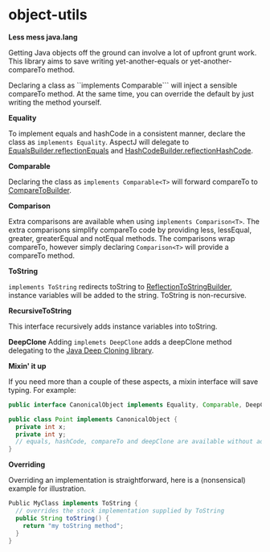 object-utils
============

__Less mess java.lang__

Getting Java objects off the ground can involve a lot of upfront grunt work. This library aims to save writing yet-another-equals or yet-another-compareTo method. 

Declaring a class as ``implements Comparable<T>``` will inject a sensible compareTo method. At the same time, you can override the default by just writing the method yourself. 

__Equality__

To implement equals and hashCode in a consistent manner, declare the class as ```implements Equality```. AspectJ will delegate to [EqualsBuilder.reflectionEquals](http://commons.apache.org/proper/commons-lang/javadocs/api-3.1/org/apache/commons/lang3/builder/EqualsBuilder.html#reflectionEquals%28java.lang.Object,%20java.lang.Object,%20boolean%29) and [HashCodeBuilder.reflectionHashCode](http://commons.apache.org/proper/commons-lang/javadocs/api-3.1/org/apache/commons/lang3/builder/HashCodeBuilder.html#reflectionHashCode%28java.lang.Object,%20java.lang.String...%29).

__Comparable__

Declaring the class as ```implements Comparable<T>``` will forward compareTo to [CompareToBuilder](http://commons.apache.org/proper/commons-lang/javadocs/api-3.1/org/apache/commons/lang3/builder/CompareToBuilder.html#reflectionCompare%28java.lang.Object,%20java.lang.Object%29).

__Comparison__

Extra comparisons are available when using ```implements Comparison<T>```. The extra comparisons simplify compareTo code by providing less, lessEqual, greater, greaterEqual and notEqual methods.
The comparisons wrap compareTo, however simply declaring ```Comparison<T>``` will provide a compareTo method.

__ToString__

```implements ToString``` redirects toString to [ReflectionToStringBuilder](http://commons.apache.org/proper/commons-lang/apidocs/org/apache/commons/lang3/builder/ReflectionToStringBuilder.html#toString%28java.lang.Object%29), instance variables will be added to the string. ToString is non-recursive.

__RecursiveToString__

This interface recursively adds instance variables into toString.

__DeepClone__
Adding ```implemets DeepClone``` adds a deepClone method delegating to the [Java Deep Cloning library](https://code.google.com/p/cloning/). 

__Mixin' it up__

If you need more than a couple of these aspects, a mixin interface will save typing. For example:

```java
public interface CanonicalObject implements Equality, Comparable, DeepClone {}

public class Point implements CanonicalObject {
  private int x;
  private int y;
  // equals, hashCode, compareTo and deepClone are available without additional code
}
```

__Overriding__

Overriding an implementation is straightforward, here is a (nonsensical) example for illustration.

```java
Public MyClass implements ToString {
  // overrides the stock implementation supplied by ToString
  public String toString() {
    return "my toString method";
  }
}
````

